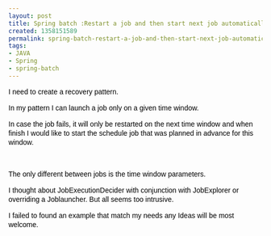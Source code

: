 ```yaml
---
layout: post
title: Spring batch :Restart a job and then start next job automatically
created: 1358151589
permalink: spring-batch-restart-a-job-and-then-start-next-job-automatically
tags:
- JAVA
- Spring
- spring-batch
---
```

<p><span style="color: rgb(0, 0, 0); font-family: Arial, 'Liberation Sans', 'DejaVu Sans', sans-serif; line-height: 18px;">I need to create a recovery pattern.</span></p>
<p><span style="color: rgb(0, 0, 0); font-family: Arial, 'Liberation Sans', 'DejaVu Sans', sans-serif; line-height: 18px;"> In my pattern I can launch a job only on a given time window.</span></p>
<p><span style="color: rgb(0, 0, 0); font-family: Arial, 'Liberation Sans', 'DejaVu Sans', sans-serif; line-height: 18px;"> In case the job fails, it will only be restarted on the next time window and when finish I would like to start the schedule job that was planned in advance for this window. </span></p>
<p>&nbsp;</p>
<p><span style="color: rgb(0, 0, 0); font-family: Arial, 'Liberation Sans', 'DejaVu Sans', sans-serif; line-height: 18px;">The only different between jobs is the time window parameters.</span></p>
<p style="margin-bottom: 1em; border: 0px; vertical-align: baseline; clear: both; word-wrap: break-word; color: rgb(0, 0, 0); font-family: Arial, 'Liberation Sans', 'DejaVu Sans', sans-serif; line-height: 18px;">I thought about JobExecutionDecider with conjunction with JobExplorer or overriding a Joblauncher. But all seems too intrusive.</p>
<p style="margin-bottom: 1em; border: 0px; vertical-align: baseline; clear: both; word-wrap: break-word; color: rgb(0, 0, 0); font-family: Arial, 'Liberation Sans', 'DejaVu Sans', sans-serif; line-height: 18px;"><span style="background-color: transparent; font-size: 14px; line-height: 18px;">I failed to found an example that match my needs any Ideas will be most welcome.</span></p>
<p>&nbsp;</p>

